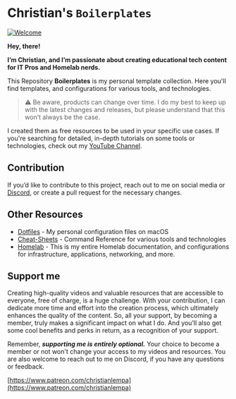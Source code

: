 # Christian's `Boilerplates`

[![Welcome](https://cnd-prod-1.s3.us-west-004.backblazeb2.com/new-banner4-scaled-for-github.jpg)](https://youtu.be/apgp9egIKK8)

**Hey, there!**

**I’m Christian, and I’m passionate about creating educational tech content for IT Pros and Homelab nerds.**

This Repository **Boilerplates** is my personal template collection. Here you'll find templates, and configurations for various tools, and technologies.

> :warning: Be aware, products can change over time. I do my best to keep up with the latest changes and releases, but please understand that this won’t always be the case.

I created them as free resources to be used in your specific use cases. If you're searching for detailed, in-depth tutorials on some tools or technologies, check out my [YouTube Channel](https://www.youtube.com/@christianlempa).

## Contribution

If you’d like to contribute to this project, reach out to me on social media or [Discord](https://christianlempa.de/discord), or create a pull request for the necessary changes.

## Other Resources

- [Dotfiles](https://github.com/christianlempa/dotfiles) - My personal configuration files on macOS
- [Cheat-Sheets](https://github.com/christianlempa/cheat-sheets) - Command Reference for various tools and technologies
- [Homelab](https://github.com/christianlempa/homelab) - This is my entire Homelab documentation, and configurations for infrastructure, applications, networking, and more.

## Support me

Creating high-quality videos and valuable resources that are accessible to everyone, free of charge, is a huge challenge. With your contribution, I can dedicate more time and effort into the creation process, which ultimately enhances the quality of the content. So, all your support, by becoming a member, truly makes a significant impact on what I do. And you’ll also get some cool benefits and perks in return, as a recognition of your support.

Remember, ***supporting me is entirely optional.*** Your choice to become a member or not won't change your access to my videos and resources. You are also welcome to reach out to me on Discord, if you have any questions or feedback.

[https://www.patreon.com/christianlempa](https://www.patreon.com/christianlempa)
